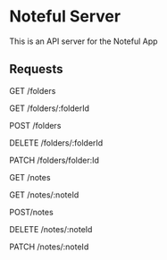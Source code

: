 
# Noteful Server

This is an API server for the Noteful App

## Requests

GET /folders

GET /folders/:folderId

POST /folders

DELETE /folders/:folderId

PATCH /folders/folder:Id


GET /notes

GET /notes/:noteId

POST/notes

DELETE /notes/:noteId

PATCH /notes/:noteId

